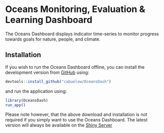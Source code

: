 
<!-- README.md is generated from README.Rmd. Please edit that file -->

# Oceans Monitoring, Evaluation & Learning Dashboard

The Oceans Dashboard displays indicator time-series to monitor progress
towards goals for nature, people, and climate.

## Installation

If you wish to run the Oceans Dashboard offline, you can install the
development version from [GitHub](https://github.com/) using:

``` r
devtools::install_github("cabuelow/OceansDash")
```

and run the application using:

``` r
library(OceansDash)
run_app()
```

Please note however, that the above download and installation is not
required if you simply want to use the Oceans Dashboard. The latest
version will always be available on the [Shiny Server]()
